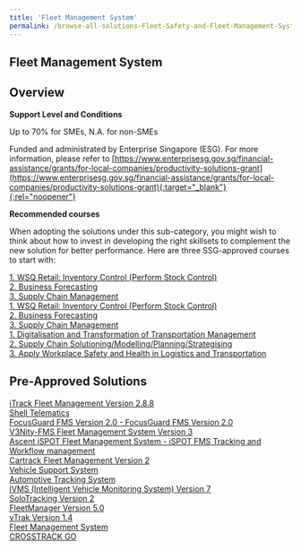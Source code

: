 ```yaml
---
title: 'Fleet Management System'
permalink: /browse-all-solutions-Fleet-Safety-and-Fleet-Management-System/Fleet-Management-System
---
```


## Fleet Management System
## Overview

**Support Level and Conditions**

Up to 70% for SMEs, N.A. for non-SMEs

Funded and administrated by Enterprise Singapore (ESG). For more information, please refer to
[https://www.enterprisesg.gov.sg/financial-assistance/grants/for-local-companies/productivity-solutions-grant](https://www.enterprisesg.gov.sg/financial-assistance/grants/for-local-companies/productivity-solutions-grant){:target="_blank"}{:rel="noopener"}

**Recommended courses**

When adopting the solutions under this sub-category, you might wish to think about how to invest in developing the right skillsets to complement the new solution for better performance. Here are three SSG-approved courses to start with:

<a href='https://courses.enterprisejobskills.gov.sg/Course_Internet/CourseDetail/WSQ-Retail-Sf-Inventory-Control-Perform-Stock-Control-Retail-Operations-Synchronous-elearning-2'  target='_blank' rel='noopener'>1. WSQ Retail: Inventory Control (Perform Stock Control)</a><br>
<a href='https://sfec-microsite.enterprisejobskills.gov.sg/courses/details/TGS-2018508939'  target='_blank' rel='noopener'>2. Business Forecasting</a><br>
<a href='https://courses.enterprisejobskills.gov.sg/Course_Internet/CourseDetail/Supply-Chain-Management-6'  target='_blank' rel='noopener'>3. Supply Chain Management</a><br>
<a href='https://courses.enterprisejobskills.gov.sg/Course_Internet/CourseDetail/WSQ-Retail-Sf-Inventory-Control-Perform-Stock-Control-Retail-Operations-Synchronous-elearning-2'  target='_blank' rel='noopener'>1. WSQ Retail: Inventory Control (Perform Stock Control)</a><br>
<a href='https://sfec-microsite.enterprisejobskills.gov.sg/courses/details/TGS-2018508939'  target='_blank' rel='noopener'>2. Business Forecasting</a><br>
<a href='https://courses.enterprisejobskills.gov.sg/Course_Internet/CourseDetail/Supply-Chain-Management-6'  target='_blank' rel='noopener'>3. Supply Chain Management</a><br>
<a href='https://courses.enterprisejobskills.gov.sg/Course_Internet/CourseDetail/Digitalisation-Transformation-Transportation-Management'  target='_blank' rel='noopener'>1. Digitalisation and Transformation of Transportation Management</a><br>
<a href='https://courses.enterprisejobskills.gov.sg/Course_Internet/CourseDetail/Supply-Chain-Solutioning-Modelling-Planning-Strategising-2'  target='_blank' rel='noopener'>2. Supply Chain Solutioning/Modelling/Planning/Strategising</a><br>
<a href='https://courses.enterprisejobskills.gov.sg/Course_Internet/CourseDetail/Apply-Workplace-Safety-Health-Logistics-Transportation-7'  target='_blank' rel='noopener'>3. Apply Workplace Safety and Health in Logistics and Transportation</a><br>

## Pre-Approved Solutions

<a href='/productivity-solutions-grant/solutionrepo/solution694' target='_blank'>iTrack Fleet Management Version 2.8.8</a><br>
<a href='/productivity-solutions-grant/solutionrepo/solution774' target='_blank'>Shell Telematics</a><br>
<a href='/productivity-solutions-grant/solutionrepo/solution986' target='_blank'>FocusGuard FMS Version 2.0 - FocusGuard FMS Version 2.0</a><br>
<a href='/productivity-solutions-grant/solutionrepo/solution1281' target='_blank'>V3Nity-FMS Fleet Management System Version 3 </a><br>
<a href='/productivity-solutions-grant/solutionrepo/solution1294' target='_blank'>Ascent iSPOT Fleet Management System - 	iSPOT FMS Tracking and Workflow management </a><br>
<a href='/productivity-solutions-grant/solutionrepo/solution1300' target='_blank'>Cartrack Fleet Management Version 2</a><br>
<a href='/productivity-solutions-grant/solutionrepo/solution1305' target='_blank'>Vehicle Support System</a><br>
<a href='/productivity-solutions-grant/solutionrepo/solution1458' target='_blank'>Automotive Tracking System</a><br>
<a href='/productivity-solutions-grant/solutionrepo/solution1553' target='_blank'>IVMS (Intelligent Vehicle Monitoring System) Version 7</a><br>
<a href='/productivity-solutions-grant/solutionrepo/solution1686' target='_blank'>SoloTracking Version 2</a><br>
<a href='/productivity-solutions-grant/solutionrepo/solution2055' target='_blank'>FleetManager Version 5.0</a><br>
<a href='/productivity-solutions-grant/solutionrepo/solution2314' target='_blank'>vTrak Version 1.4</a><br>
<a href='/productivity-solutions-grant/solutionrepo/solution2319' target='_blank'>Fleet Management System</a><br>
<a href='/productivity-solutions-grant/solutionrepo/solution2351' target='_blank'>CROSSTRACK GO</a><br>

